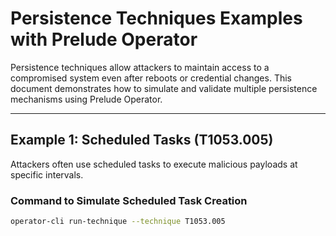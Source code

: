 # Persistence Techniques Examples with Prelude Operator

Persistence techniques allow attackers to maintain access to a compromised system even after reboots or credential changes. This document demonstrates how to simulate and validate multiple persistence mechanisms using Prelude Operator.

---

## Example 1: Scheduled Tasks (T1053.005)
Attackers often use scheduled tasks to execute malicious payloads at specific intervals.

### Command to Simulate Scheduled Task Creation
```bash
operator-cli run-technique --technique T1053.005
